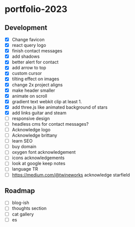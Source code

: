 # portfolio-2023

## Development

-   [x] Change favicon
-   [x] react query logo
-   [x] finish contact messages
-   [x] add shadows
-   [x] better alert for contact
-   [x] add arrow to top
-   [x] custom cursor
-   [x] tilting effect on images
-   [x] change 2x project aligns
-   [x] make header smaller
-   [x] animate on scroll
-   [x] gradient text webkit clip at least 1.
-   [x] add three.js like animated background of stars
-   [x] add links guitar and steam
-   [ ] responsive design
-   [ ] headless cms for contact messages?
-   [ ] Acknowledge logo
-   [ ] Acknowledge brittany
-   [ ] learn SEO
-   [ ] buy domain
-   [ ] oxygen font acknowledgement
-   [ ] icons acknowledgements
-   [ ] look at google keep notes
-   [ ] language TR
-   [ ] https://medium.com/@twineworks acknowledge starfield

## Roadmap

-   [ ] blog-ish
-   [ ] thoughts section
-   [ ] cat gallery
-   [ ] es
